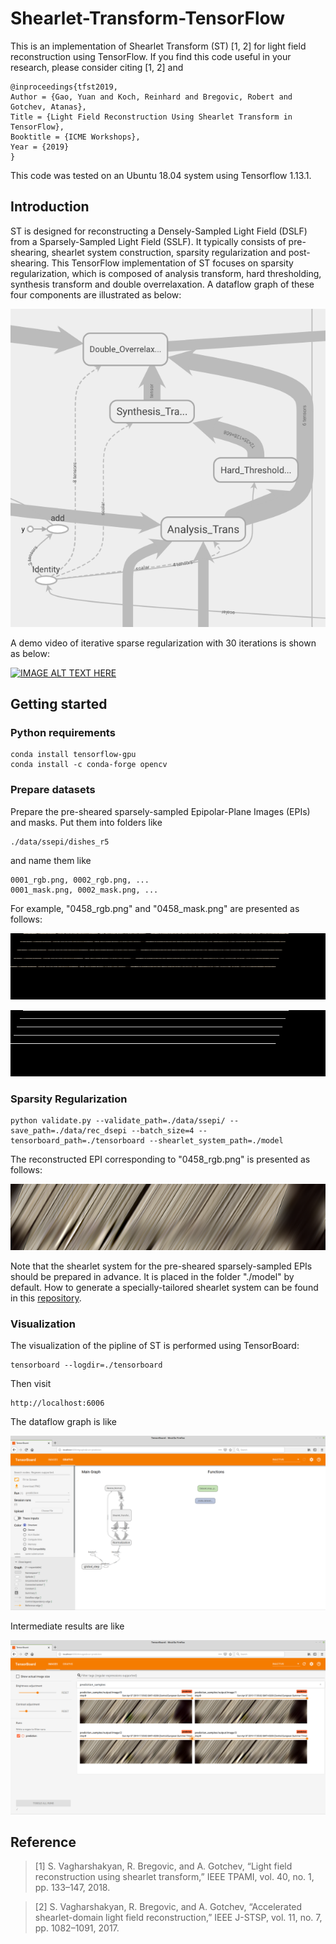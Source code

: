 # Shearlet-Transform-TensorFlow
This is an implementation of Shearlet Transform (ST) [1, 2] for light field reconstruction using TensorFlow. If you find this code useful in your research, please consider citing [1, 2] and 

    @inproceedings{tfst2019,
	Author = {Gao, Yuan and Koch, Reinhard and Bregovic, Robert and Gotchev, Atanas},
	Title = {Light Field Reconstruction Using Shearlet Transform in TensorFlow},
	Booktitle = {ICME Workshops},
	Year = {2019}
    }

This code was tested on an Ubuntu 18.04 system using Tensorflow 1.13.1.

## Introduction ##
ST is designed for reconstructing a
Densely-Sampled Light Field (DSLF) from a Sparsely-Sampled
Light Field (SSLF). It typically consists of pre-shearing, shearlet system construction, sparsity regularization and post-shearing. This TensorFlow implementation of ST focuses on sparsity regularization, which is composed of analysis transform, hard thresholding, synthesis transform and double overrelaxation. A dataflow graph of these four components are illustrated as below:

![alt text](Fig/sparse_regularization.png "sparse regularization")


A demo video of iterative sparse regularization with 30 iterations is shown as below:

[![IMAGE ALT TEXT HERE](http://img.youtube.com/vi/5eQ-upVniYo/0.jpg)](http://www.youtube.com/watch?v=5eQ-upVniYo "iterative sparse regularization")




## Getting started ##
### Python requirements ###
```
conda install tensorflow-gpu
conda install -c conda-forge opencv
```
### Prepare datasets ###
Prepare the pre-sheared sparsely-sampled Epipolar-Plane Images (EPIs) and masks. Put them into folders like
```
./data/ssepi/dishes_r5
```
and name them like
```
0001_rgb.png, 0002_rgb.png, ...
0001_mask.png, 0002_mask.png, ...
```

For example, "0458_rgb.png" and "0458_mask.png" are presented as follows:

![alt text](Fig/0458_rgb.png "0458_rgb.png")

![alt text](Fig/0458_mask.png "0458_mask.png")

### Sparsity Regularization ### 
```
python validate.py --validate_path=./data/ssepi/ --save_path=./data/rec_dsepi --batch_size=4 --tensorboard_path=./tensorboard --shearlet_system_path=./model
```
The reconstructed EPI corresponding to "0458_rgb.png" is presented as follows:

![alt text](Fig/0458_rgb_reconstructed.png "0458_rgb_reconstructed.png")

Note that the shearlet system for the pre-sheared sparsely-sampled EPIs should be prepared in advance. It is placed in the folder "./model" by default. How to generate a specially-tailored shearlet system can be found in this [repository](http://www.cs.tut.fi/~vagharsh/EPISparseRec.html).

### Visualization ###
The visualization of the pipline of ST is performed using TensorBoard:
```
tensorboard --logdir=./tensorboard
```
Then visit 
```
http://localhost:6006
```

The dataflow graph is like

![alt text](Fig/dataflow.png "dataflow graph")

Intermediate results are like

![alt text](Fig/prediction.png "prediction")

## Reference ##
>  [1] S. Vagharshakyan, R. Bregovic, and A. Gotchev, “Light field
reconstruction using shearlet transform,” IEEE TPAMI, vol. 40,
no. 1, pp. 133–147, 2018.

> [2] S. Vagharshakyan, R. Bregovic, and A. Gotchev, “Accelerated
shearlet-domain light field reconstruction,” IEEE J-STSP, vol.
11, no. 7, pp. 1082–1091, 2017.
